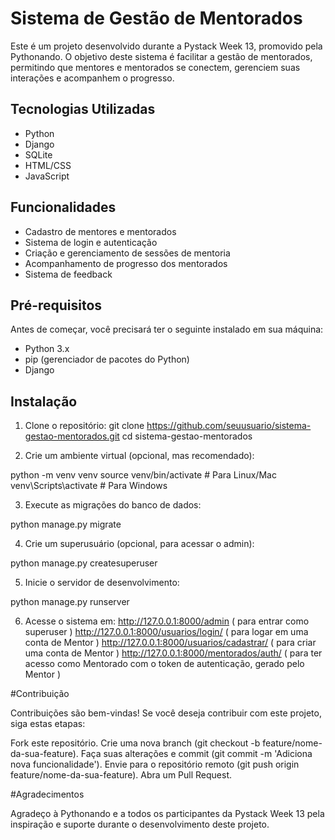 # Sistema de Gestão de Mentorados

Este é um projeto desenvolvido durante a Pystack Week 13, promovido pela Pythonando. O objetivo deste sistema é facilitar a gestão de mentorados, permitindo que mentores e mentorados se conectem, gerenciem suas interações e acompanhem o progresso.

## Tecnologias Utilizadas

- Python
- Django
- SQLite
- HTML/CSS
- JavaScript 

## Funcionalidades

- Cadastro de mentores e mentorados
- Sistema de login e autenticação
- Criação e gerenciamento de sessões de mentoria
- Acompanhamento de progresso dos mentorados
- Sistema de feedback

## Pré-requisitos

Antes de começar, você precisará ter o seguinte instalado em sua máquina:

- Python 3.x
- pip (gerenciador de pacotes do Python)
- Django

## Instalação

1. Clone o repositório:
git clone https://github.com/seuusuario/sistema-gestao-mentorados.git cd sistema-gestao-mentorados
   
2. Crie um ambiente virtual (opcional, mas recomendado):

python -m venv venv
source venv/bin/activate  # Para Linux/Mac
venv\Scripts\activate  # Para Windows


3. Execute as migrações do banco de dados:

python manage.py migrate

4. Crie um superusuário (opcional, para acessar o admin):

python manage.py createsuperuser

5. Inicie o servidor de desenvolvimento:

python manage.py runserver

6. Acesse o sistema em:
http://127.0.0.1:8000/admin ( para entrar como superuser )
http://127.0.0.1:8000/usuarios/login/ ( para logar em uma conta de Mentor )
http://127.0.0.1:8000/usuarios/cadastrar/ ( para criar uma conta de Mentor )
http://127.0.0.1:8000/mentorados/auth/ ( para ter acesso como Mentorado com o token de autenticação, gerado pelo Mentor )


#Contribuição

Contribuições são bem-vindas! Se você deseja contribuir com este projeto, siga estas etapas:

Fork este repositório.
Crie uma nova branch (git checkout -b feature/nome-da-sua-feature).
Faça suas alterações e commit (git commit -m 'Adiciona nova funcionalidade').
Envie para o repositório remoto (git push origin feature/nome-da-sua-feature).
Abra um Pull Request.

#Agradecimentos

Agradeço à Pythonando e a todos os participantes da Pystack Week 13 pela inspiração e suporte durante o desenvolvimento deste projeto.
